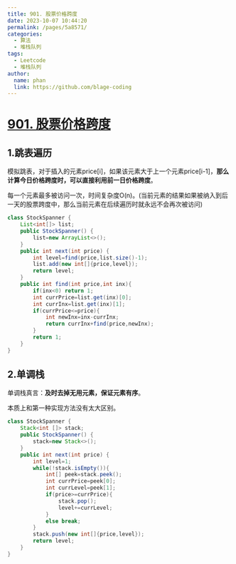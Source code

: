 ```yaml
---
title: 901. 股票价格跨度
date: 2023-10-07 10:44:20
permalink: /pages/5a8571/
categories:
  - 算法
  - 堆栈队列
tags:
  - Leetcode
  - 堆栈队列
author: 
  name: phan
  link: https://github.com/blage-coding
---
```

# [901. 股票价格跨度](https://leetcode.cn/problems/online-stock-span/)

## 1.跳表遍历

模拟跳表，对于插入的元素price\[i\]，如果该元素大于上一个元素price\[i-1\]，**那么计算今日价格跨度时，可以直接利用前一日价格跨度**。

每一个元素最多被访问一次，时间复杂度O(n)。(当前元素的结果如果被纳入到后一天的股票跨度中，那么当前元素在后续遍历时就永远不会再次被访问)

```java
class StockSpanner {
    List<int[]> list;
    public StockSpanner() {
        list=new ArrayList<>();
    }
    public int next(int price) {
        int level=find(price,list.size()-1);
        list.add(new int[]{price,level});
        return level;
    }
    public int find(int price,int inx){
        if(inx<0) return 1;
        int currPrice=list.get(inx)[0];
        int currInx=list.get(inx)[1];
        if(currPrice<=price){
            int newInx=inx-currInx;
            return currInx+find(price,newInx); 
        }
        return 1;
    }
}
```

## 2.单调栈

单调栈真言：**及时去掉无用元素，保证元素有序**。

本质上和第一种实现方法没有太大区别。

```java
class StockSpanner {
    Stack<int []> stack;
    public StockSpanner() {
        stack=new Stack<>();
    }
    public int next(int price) {
        int level=1;
        while(!stack.isEmpty()){
            int[] peek=stack.peek();
            int currPrice=peek[0];
            int currLevel=peek[1];
            if(price>=currPrice){
                stack.pop();
                level+=currLevel;
            }
            else break;
        }
        stack.push(new int[]{price,level});
        return level;
    }
}
```